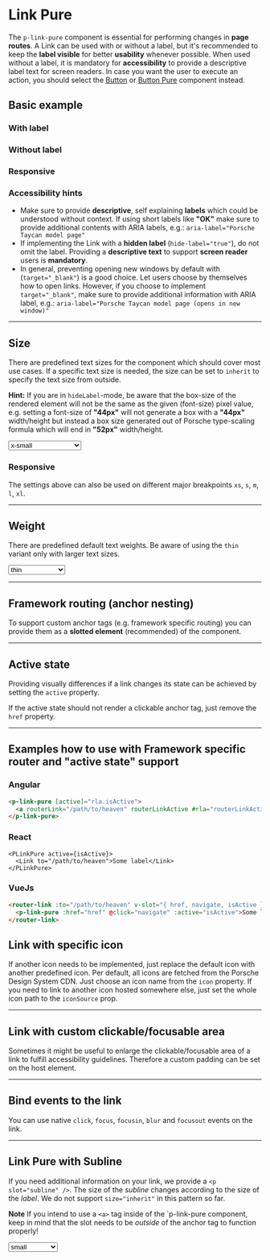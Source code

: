 # Link Pure

The `p-link-pure` component is essential for performing changes in **page routes**.
A Link can be used with or without a label, but it's recommended to keep the **label visible** for better **usability** whenever possible.
When used without a label, it is mandatory for **accessibility** to provide a descriptive label text for screen readers.
In case you want the user to execute an action, you should select the [Button](components/button) or [Button Pure](components/button-pure) component instead.

## Basic example

### With label

<Playground :markup="withLabel" :config="config"></Playground>

### Without label

<Playground :markup="withoutLabel" :config="config"></Playground>

### Responsive

<Playground :markup="responsive" :config="config"></Playground>

### <p-icon name="accessibility" size="medium" color="notification-neutral" aria-hidden="true"></p-icon> Accessibility hints
* Make sure to provide **descriptive**, self explaining **labels** which could be understood without context. If using short labels like **"OK"** make sure to provide additional contents with ARIA labels, e.g.: `aria-label="Porsche Taycan model page"`
* If implementing the Link with a **hidden label** (`hide-label="true"`), do not omit the label. Providing a **descriptive text** to support **screen reader** users is **mandatory**.
* In general, preventing opening new windows by default with (`target="_blank"`) is a good choice. Let users choose by themselves how to open links. However, if you choose to implement `target="_blank"`, make sure to provide additional information with ARIA label, e.g.: `aria-label="Porsche Taycan model page (opens in new window)"`

---

## Size

There are predefined text sizes for the component which should cover most use cases. 
If a specific text size is needed, the size can be set to `inherit` to specify the text size from outside.  

**Hint:** If you are in `hideLabel`-mode, be aware that the box-size of the rendered element will not be the same as the given (font-size) pixel value, 
e.g. setting a font-size of **"44px"** will not generate a box with a **"44px"** width/height but instead a box size generated out of Porsche type-scaling formula which will end in **"52px"** width/height.

<Playground :markup="sizeMarkup" :config="config">
  <select v-model="size">
    <option disabled>Select a style variant</option>
    <option>x-small</option>
    <option>small</option>
    <option>medium</option>
    <option>large</option>
    <option>x-large</option>
    <option>inherit</option>
  </select>
</Playground>

### Responsive

The settings above can also be used on different major breakpoints `xs`, `s`, `m`, `l`, `xl`.

<Playground :markup="sizeResponsive" :config="config"></Playground>

---

## Weight

There are predefined default text weights. Be aware of using the `thin` variant only with larger text sizes.

<Playground :markup="weightMarkup" :config="config">
  <select v-model="weight">
    <option disabled>Select a weight</option>
    <option>thin</option>
    <option>regular</option>
    <option>bold</option>
  </select>
</Playground>

---

## Framework routing (anchor nesting)

To support custom anchor tags (e.g. framework specific routing) you can provide them as a **slotted element** (recommended) of the component.

<Playground :markup="routing" :config="config"></Playground>

---

## Active state

Providing visually differences if a link changes its state can be achieved by setting the `active` property. 

<Playground :markup="activeHref" :config="config"></Playground>

If the active state should not render a clickable anchor tag, just remove the `href` property. 

<Playground :markup="activeWithoutHref" :config="config"></Playground>

---

## Examples how to use with Framework specific router and "active state" support

### Angular

```html
<p-link-pure [active]="rla.isActive">
  <a routerLink="/path/to/heaven" routerLinkActive #rla="routerLinkActive"></a>
</p-link-pure>
```

### React

```tsx
<PLinkPure active={isActive}>
  <Link to="/path/to/heaven">Some label</Link>
</PLinkPure>
```

### VueJs

```html
<router-link :to="/path/to/heaven" v-slot="{ href, navigate, isActive }">
  <p-link-pure :href="href" @click="navigate" :active="isActive">Some label</p-link-pure>
</router-link>
```

## Link with specific icon

If another icon needs to be implemented, just replace the default icon with another predefined icon. Per default, all icons are fetched from the Porsche Design System CDN. Just choose an icon name from the `icon` property. If you need to link to another icon hosted somewhere else, just set the whole icon path to the `iconSource` prop.

<Playground :markup="icon" :config="config"></Playground>

---

## Link with custom clickable/focusable area

Sometimes it might be useful to enlarge the clickable/focusable area of a link to fulfill accessibility guidelines.
Therefore a custom padding can be set on the host element.

<Playground :markup="clickableArea" :config="config"></Playground>

---

## Bind events to the link

You can use native `click`, `focus`, `focusin`, `blur` and `focusout` events on the link.

<Playground :markup="events" :config="config"></Playground>

---

## Link Pure with Subline

If you need additional information on your link, we provide a `<p slot="subline" />`.
The size of the *subline* changes according to the size of the *label*. We do not support `size="inherit"` in this pattern so far.

**Note** If you intend to use a `<a>` tag inside of the `p-link-pure component, keep in mind that the slot needs to be *outside* of the anchor tag to function properly!

<Playground :markup="subline" :config="config">
  <select v-model="sublineSize">
    <option disabled>Select a size</option>
    <option>small</option>
    <option>medium</option>
    <option>large</option>
    <option>x-large</option>
  </select>
</Playground>


<script lang="ts">
  import Vue from 'vue';
  import Component from 'vue-class-component';
  
  @Component
  export default class Code extends Vue {
    config = { themeable: true, spacing: 'inline' };
    
    size = 'medium';
    sublineSize = 'small';
    weight = 'thin';
    
    withLabel =
`<p-link-pure href="https://www.porsche.com">Some label</p-link-pure>`;

    withoutLabel =
`<p-link-pure href="https://www.porsche.com" hide-label="true">Some label</p-link-pure>`;

    responsive =
`<p-link-pure href="https://www.porsche.com" hide-label="{ base: true, l: false }">Some label</p-link-pure>`;

    get sizeMarkup() {
      const style =this.size === 'inherit' ? ' style="font-size: 48px;"' : '';
      return `<p-link-pure href="https://www.porsche.com" size="${this.size}"${style}>Some label</p-link-pure>`;
    }
    
    sizeResponsive =
`<p-link-pure href="https://www.porsche.com" size="{ base: 'small', l: 'medium' }">Some label</p-link-pure>`;

    get weightMarkup() {
      return `<p-link-pure href="https://www.porsche.com" size="medium" weight="${this.weight}">Some label</p-link-pure>`;
    }

    routing =
`<p-link-pure>
  <a href="https://www.porsche.com">Some label</a>
</p-link-pure>`;

    activeHref =
`<p-link-pure active="true" href="https://www.porsche.com">Some label</p-link-pure>`;

    activeWithoutHref =
`<p-link-pure active="true">Some label</p-link-pure>`;

    icon =
`<p-link-pure href="https://www.porsche.com" icon="phone">Some label</p-link-pure>
<p-link-pure icon-source="${require('./assets/icon-custom-kaixin.svg')}" hide-label="true" href="https://www.porsche.com">Some label</p-link-pure>`;

    clickableArea =
`<p-link-pure href="https://www.porsche.com" style="padding: 1rem;">Some label</p-link-pure>
<p-link-pure href="https://www.porsche.com" hide-label="true" style="padding: 1rem;">Some label</p-link-pure>
<a href="https://www.porsche.com" class="example-link">
  <p-link-pure style="padding: 1rem;">Some label</p-link-pure>
</a>
<a href="https://www.porsche.com" class="example-link">
  <p-link-pure hide-label="true" style="padding: 1rem;">Some label</p-link-pure>
</a>`;

    events =
`<p-link-pure
  href="https://www.porsche.com"
  onclick="alert('click'); return false;"
  onfocus="console.log('focus')"
  onfocusin="console.log('focusin')"
  onblur="console.log('blur')"
  onfocusout="console.log('focusout')"
>Some label</p-link-pure>`;

    get subline() {
      return `<p-link-pure size="${this.sublineSize}" href="https://www.porsche.com">
  Some label
  <p slot="subline">Some Subline</p>
</p-link-pure>
<p-link-pure size="${this.sublineSize}" weight="semibold">
  <a href="https://www.porsche.com">Some label</a>
  <p slot="subline">Some Subline</p>
</p-link-pure>`;
    }
  }
</script>

<style scoped lang="scss">
  ::v-deep .example-link {
    display: inline-block;
    outline: none;
    text-decoration: none;
  }
</style>